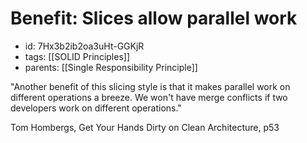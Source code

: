 # Benefit: Slices allow parallel work
* id: 7Hx3b2ib2oa3uHt-GGKjR
* tags: [[SOLID Principles]]
* parents: [[Single Responsibility Principle]]

"Another benefit of this slicing style is that it makes parallel work on different operations a breeze. We won't have merge conflicts if two developers work on different operations."

Tom Hombergs, Get Your Hands Dirty on Clean Architecture, p53
